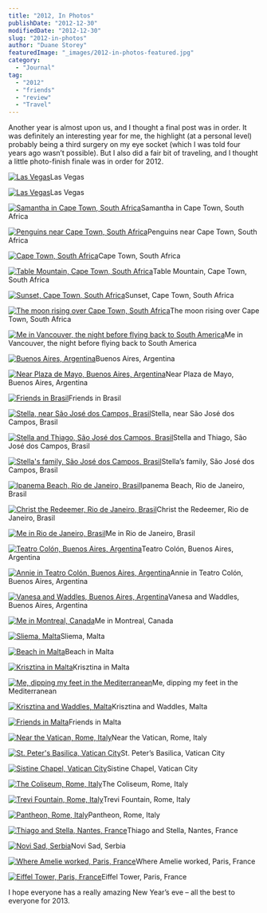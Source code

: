 ```yaml
---
title: "2012, In Photos"
publishDate: "2012-12-30"
modifiedDate: "2012-12-30"
slug: "2012-in-photos"
author: "Duane Storey"
featuredImage: "_images/2012-in-photos-featured.jpg"
category:
  - "Journal"
tag:
  - "2012"
  - "friends"
  - "review"
  - "Travel"
---
```


Another year is almost upon us, and I thought a final post was in order. It was definitely an interesting year for me, the highlight (at a personal level) probably being a third surgery on my eye socket (which I was told four years ago wasn’t possible). But I also did a fair bit of traveling, and I thought a little photo-finish finale was in order for 2012.

[![Las Vegas](_images/2012-in-photos-1.jpg)](_images/2012-in-photos-1.jpg)Las Vegas



[![Las Vegas](_images/2012-in-photos-2.jpg)](_images/2012-in-photos-2.jpg)Las Vegas



[![Samantha in Cape Town, South Africa](_images/2012-in-photos-3.jpg)](_images/2012-in-photos-3.jpg)Samantha in Cape Town, South Africa



[![Penguins near Cape Town, South Africa](_images/2012-in-photos-4.jpg)](_images/2012-in-photos-4.jpg)Penguins near Cape Town, South Africa



[![Cape Town, South Africa](_images/2012-in-photos-5.jpg)](_images/2012-in-photos-5.jpg)Cape Town, South Africa



[![Table Mountain, Cape Town, South Africa](_images/2012-in-photos-6.jpg)](_images/2012-in-photos-6.jpg)Table Mountain, Cape Town, South Africa



[![Sunset, Cape Town, South Africa](_images/2012-in-photos-7.jpg)](_images/2012-in-photos-7.jpg)Sunset, Cape Town, South Africa



[![The moon rising over Cape Town, South Africa](_images/2012-in-photos-8.jpg)](_images/2012-in-photos-8.jpg)The moon rising over Cape Town, South Africa



[![Me in Vancouver, the night before flying back to South America](_images/2012-in-photos-9.jpg)](_images/2012-in-photos-9.jpg)Me in Vancouver, the night before flying back to South America



[![Buenos Aires, Argentina](_images/2012-in-photos-10.jpg)](_images/2012-in-photos-10.jpg)Buenos Aires, Argentina



[![Near Plaza de Mayo, Buenos Aires, Argentina](_images/2012-in-photos-11.jpg)](_images/2012-in-photos-11.jpg)Near Plaza de Mayo, Buenos Aires, Argentina



[![Friends in Brasil](_images/2012-in-photos-12.jpg)](_images/2012-in-photos-12.jpg)Friends in Brasil



[![Stella, near São José dos Campos, Brasil](_images/2012-in-photos-13.jpg)](_images/2012-in-photos-13.jpg)Stella, near São José dos Campos, Brasil



[![Stella and Thiago, São José dos Campos, Brasil](_images/2012-in-photos-14.jpg)](_images/2012-in-photos-14.jpg)Stella and Thiago, São José dos Campos, Brasil



[![Stella's family, São José dos Campos, Brasil](_images/2012-in-photos-15.jpg)](_images/2012-in-photos-15.jpg)Stella’s family, São José dos Campos, Brasil



[![Ipanema Beach, Rio de Janeiro, Brasil](_images/2012-in-photos-16.jpg)](_images/2012-in-photos-16.jpg)Ipanema Beach, Rio de Janeiro, Brasil



[![Christ the Redeemer, Rio de Janeiro, Brasil](_images/2012-in-photos-17.jpg)](_images/2012-in-photos-17.jpg)Christ the Redeemer, Rio de Janeiro, Brasil



[![Me in Rio de Janeiro, Brasil](_images/2012-in-photos-18.jpg)](_images/2012-in-photos-18.jpg)Me in Rio de Janeiro, Brasil



[![Teatro Colón, Buenos Aires, Argentina](_images/2012-in-photos-19.jpg)](_images/2012-in-photos-19.jpg)Teatro Colón, Buenos Aires, Argentina



[![Annie in Teatro Colón, Buenos Aires, Argentina](_images/2012-in-photos-20.jpg)](_images/2012-in-photos-20.jpg)Annie in Teatro Colón, Buenos Aires, Argentina



[![Vanesa and Waddles, Buenos Aires, Argentina](_images/2012-in-photos-21.jpg)](_images/2012-in-photos-21.jpg)Vanesa and Waddles, Buenos Aires, Argentina



[![Me in Montreal, Canada](_images/2012-in-photos-22.jpg)](_images/2012-in-photos-22.jpg)Me in Montreal, Canada



[![Sliema, Malta](_images/2012-in-photos-23.jpg)](_images/2012-in-photos-23.jpg)Sliema, Malta



[![Beach in Malta](_images/2012-in-photos-24.jpg)](_images/2012-in-photos-24.jpg)Beach in Malta



[![Krisztina in Malta](_images/2012-in-photos-25.jpg)](_images/2012-in-photos-25.jpg)Krisztina in Malta



[![Me, dipping my feet in the Mediterranean](_images/2012-in-photos-26.jpg)](_images/2012-in-photos-26.jpg)Me, dipping my feet in the Mediterranean



[![Krisztina and Waddles, Malta](_images/2012-in-photos-27.jpg)](_images/2012-in-photos-27.jpg)Krisztina and Waddles, Malta



[![Friends in Malta](_images/2012-in-photos-28.jpg)](_images/2012-in-photos-28.jpg)Friends in Malta



[![Near the Vatican, Rome, Italy](_images/2012-in-photos-29.jpg)](_images/2012-in-photos-29.jpg)Near the Vatican, Rome, Italy



[![St. Peter's Basilica, Vatican City](_images/2012-in-photos-30.jpg)](_images/2012-in-photos-30.jpg)St. Peter’s Basilica, Vatican City



[![Sistine Chapel, Vatican City](_images/2012-in-photos-31.jpg)](_images/2012-in-photos-31.jpg)Sistine Chapel, Vatican City



[![The Coliseum, Rome, Italy](_images/2012-in-photos-32.jpg)](_images/2012-in-photos-32.jpg)The Coliseum, Rome, Italy



[![Trevi Fountain, Rome, Italy](_images/2012-in-photos-33.jpg)](_images/2012-in-photos-33.jpg)Trevi Fountain, Rome, Italy



[![Pantheon, Rome, Italy](_images/2012-in-photos-34.jpg)](_images/2012-in-photos-34.jpg)Pantheon, Rome, Italy



[![Thiago and Stella, Nantes, France](_images/2012-in-photos-35.jpg)](_images/2012-in-photos-35.jpg)Thiago and Stella, Nantes, France



[![Novi Sad, Serbia](_images/2012-in-photos-36.jpg)](_images/2012-in-photos-36.jpg)Novi Sad, Serbia



[![Where Amelie worked, Paris, France](_images/2012-in-photos-37.jpg)](_images/2012-in-photos-37.jpg)Where Amelie worked, Paris, France



[![Eiffel Tower, Paris, France](_images/2012-in-photos-38.jpg)](_images/2012-in-photos-38.jpg)Eiffel Tower, Paris, France



I hope everyone has a really amazing New Year’s eve – all the best to everyone for 2013.